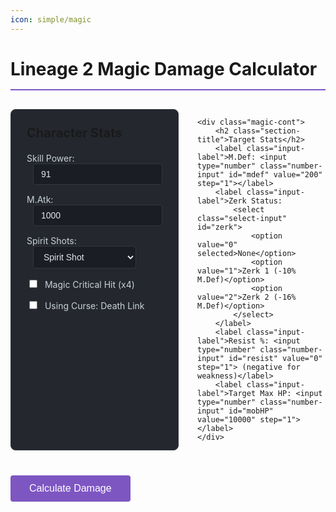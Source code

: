 ```yaml
---
icon: simple/magic
---
```


<style>
    .calc-title {
        border-bottom: 2px solid #7e56c2;
        padding-bottom: 15px;
        margin-bottom: 30px;
        font-size: 28px;
    }

    .section-title {
        margin-top: 0;
        margin-bottom: 20px;
        font-size: 20px;
    }

    .main-cont {
        display: flex;
        flex-direction: row;
        gap: 30px;
        margin-bottom: 20px;
    }

    .magic-cont {
        flex: 1;
        background: #24272e;
        padding: 25px;
        border-radius: 8px;
        border: 1px solid #33363d;
    }

    .input-label {
        display: block;
        margin: 15px 0;
        color: #c9d1d9;
        font-size: 14px;
    }

    .number-input,
    .select-input {
        padding: 8px 12px;
        margin-left: 10px;
        border: 1px solid #33363d;
        border-radius: 4px;
        background: #1a1d23;
        color: #e1e4e8;
        font-size: 14px;
        min-width: 100px;
    }

    .number-input:focus,
    .select-input:focus {
        outline: none;
        border-color: #7e56c2;
    }

    .checkbox-input {
        margin-right: 8px;
        cursor: pointer;
    }

    .calc-button {
        background: #7e56c2;
        color: #fff;
        padding: 12px 30px;
        border: none;
        border-radius: 4px;
        cursor: pointer;
        font-size: 16px;
        margin-top: 20px;
        font-weight: 500;
        transition: background 0.2s;
    }

    .calc-button:hover {
        background: #673ab6;
    }

    .results-container {
        margin-top: 30px;
        padding: 25px;
        background: #24272e;
        border-radius: 8px;
        border: 1px solid #33363d;
        border-left: 4px solid #7e56c2;
    }

    .results-container .section-title {
        margin-top: 0;
    }

    .result-text {
        margin: 12px 0;
        font-size: 16px;
        color: #c9d1d9;
    }

    .result-value {
        color: #e1e4e8;
    }

    .cdl-hp-container {
        margin-left: 20px;
        margin-top: 10px;
        padding: 15px;
        background: #1a1d23;
        border-radius: 4px;
        border: 1px solid #33363d;
    }

    @media (max-width: 768px) {
        .main-cont {
            flex-direction: column;
        }
    }
</style>

<h1 class="calc-title">Lineage 2 Magic Damage Calculator</h1>

<div class="main-cont">
    <div class="magic-cont">
        <h2 class="section-title">Character Stats</h2>
        <label class="input-label">Skill Power: <input type="number" class="number-input" id="skillpower" value="91" step="0.1"></label>
        <label class="input-label">M.Atk: <input type="number" class="number-input" id="matk" value="1000" step="1"></label>
        <label class="input-label">Spirit Shots: 
            <select class="select-input" id="ss">
                <option value="1">None</option>
                <option value="2" selected>Spirit Shot</option>
                <option value="4">Blessed Spirit Shot</option>
            </select>
        </label>
        <label class="input-label"><input type="checkbox" class="checkbox-input" id="isCrit"> Magic Critical Hit (x4)</label>
        <label class="input-label"><input type="checkbox" class="checkbox-input" id="isDeathLink"> Using Curse: Death Link</label>
        <div id="cdlHP" class="cdl-hp-container" style="display:none;">
            <label class="input-label">Current HP %: <input type="number" class="number-input" id="currentHP" value="40" min="0" max="100" step="1"></label>
        </div>
    </div>

    <div class="magic-cont">
        <h2 class="section-title">Target Stats</h2>
        <label class="input-label">M.Def: <input type="number" class="number-input" id="mdef" value="200" step="1"></label>
        <label class="input-label">Zerk Status: 
            <select class="select-input" id="zerk">
                <option value="0" selected>None</option>
                <option value="1">Zerk 1 (-10% M.Def)</option>
                <option value="2">Zerk 2 (-16% M.Def)</option>
            </select>
        </label>
        <label class="input-label">Resist %: <input type="number" class="number-input" id="resist" value="0" step="1"> (negative for weakness)</label>
        <label class="input-label">Target Max HP: <input type="number" class="number-input" id="mobHP" value="10000" step="1"></label>
    </div>
</div>

<button class="calc-button" onclick="calculate()">Calculate Damage</button>

<div id="results"></div>

<script>
    const cdlHPDiv = document.getElementById('cdlHP');
    const isDeathLinkCB = document.getElementById('isDeathLink');
    
    isDeathLinkCB.addEventListener('change', function() {
        cdlHPDiv.style.display = this.checked ? 'block' : 'none';
    });

    function calculate() {
        const skillpower = parseFloat(document.getElementById('skillpower').value);
        const matk = parseFloat(document.getElementById('matk').value);
        const ssBonus = parseFloat(document.getElementById('ss').value);
        let mdef = parseFloat(document.getElementById('mdef').value);
        const zerk = parseInt(document.getElementById('zerk').value);
        const resist = parseFloat(document.getElementById('resist').value);
        const isCrit = document.getElementById('isCrit').checked;
        const isDeathLink = document.getElementById('isDeathLink').checked;
        const mobHP = parseFloat(document.getElementById('mobHP').value);
        
        if (mdef <= 0) {
            document.getElementById('results').innerHTML = '<p class="result-text">M.Def must be greater than 0</p>';
            return;
        }

        if (zerk === 1) {
            mdef *= 0.9;
        } else if (zerk === 2) {
            mdef *= 0.84;
        }
        
        const resistMod = (100 - resist) / 100;
        let damage = resistMod * 91 * skillpower * Math.sqrt(matk * ssBonus) / mdef;
        
        if (isDeathLink) {
            const currentHP = parseFloat(document.getElementById('currentHP').value);
            const cdlBoost = 1.8 - 2 * (currentHP / 100);
            damage *= cdlBoost;
        }
        
        if (isCrit) {
            damage *= 4;
        }
        
        damage = Math.floor(damage);
        
        const hitsToKill = Math.ceil(mobHP / damage);
        
        let resultsHTML = '<div class="results-container">';
        resultsHTML += '<h2 class="section-title">Results</h2>';
        resultsHTML += '<p class="result-text"><span class="result-value">Damage per hit:</span> ' + damage + '</p>';
        resultsHTML += '<p class="result-text"><span class="result-value">Hits to kill:</span> ' + hitsToKill + '</p>';
        resultsHTML += '<p class="result-text"><span class="result-value">Total damage needed:</span> ' + (hitsToKill * damage) + '</p>';
        resultsHTML += '</div>';
        
        document.getElementById('results').innerHTML = resultsHTML;
    }
</script>
